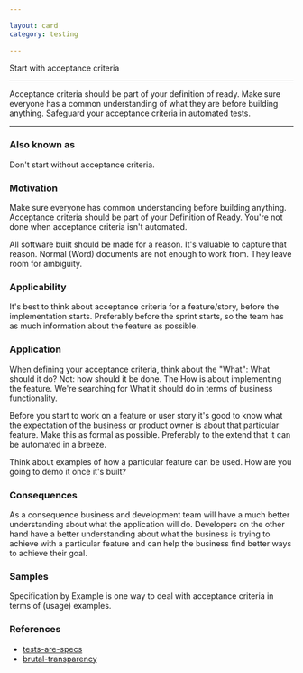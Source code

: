 ```yaml
---

layout: card
category: testing

---
```


Start with acceptance criteria

---

Acceptance criteria should be part of your definition of ready. Make sure
everyone has a common understanding of what they are before building anything.
Safeguard your acceptance criteria in automated tests.

---
### Also known as

Don't start without acceptance criteria.

### Motivation

Make sure everyone has common understanding before building anything.
Acceptance criteria should be part of your Definition of Ready.
You're not done when acceptance criteria isn't automated.

All software built should be made for a reason. It's valuable to capture that reason. Normal (Word) documents are not enough to work from. They leave room for ambiguity.

### Applicability


It's best to think about acceptance criteria for a feature/story, before the implementation starts. Preferably before the sprint starts, so the team has as much information about the feature as possible.

### Application

When defining your acceptance criteria, think about the "What": What should it do? Not: how should it be done. The How is about implementing the feature. We're searching for What it should do in terms of business functionality.



Before you start to work on a feature or user story it's good to know what the expectation of the business or product owner is about that particular feature. Make this as formal as possible. Preferably to the extend that it can be automated in a breeze.

Think about examples of how a particular feature can be used. How are you going to demo it once it's built?

### Consequences

As a consequence business and development team will have a much better understanding about what the application will do. Developers on the other hand have a better understanding about what the business is trying to achieve with a particular feature and can help the business find better ways to achieve their goal.

### Samples

Specification by Example is one way to deal with acceptance criteria in terms of (usage) examples.

### References

 * [tests-are-specs](tests-are-specs)
 * [brutal-transparency](brutal-transparency)

